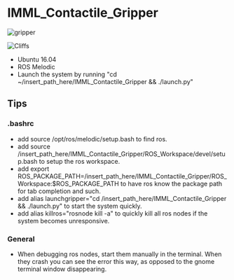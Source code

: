 # IMML_Contactile_Gripper

![gripper](https://media.giphy.com/media/9kfGCiUqRPZpQja6VG/giphy-downsized.gif)

![Cliffs](https://media.giphy.com/media/Eo5J2or6gm8SfoPxqu/giphy-downsized.gif)

- Ubuntu 16.04
- ROS Melodic
- Launch the system by running "cd ~/insert_path_here/IMML_Contactile_Gripper && ./launch.py"

## Tips
### .bashrc
- add source /opt/ros/melodic/setup.bash to find ros.
- add source /insert_path_here/IMML_Contactile_Gripper/ROS_Workspace/devel/setup.bash to setup the ros workspace.
- add export ROS_PACKAGE_PATH=/insert_path_here/IMML_Contactile_Gripper/ROS_Workspace:$ROS_PACKAGE_PATH to have ros know the package path for tab completion and such. 
- add alias launchgripper="cd /insert_path_here/IMML_Contactile_Gripper && ./launch.py" to start the system quickly. 
- add alias killros="rosnode kill -a" to quickly kill all ros nodes if the system becomes unresponsive. 

### General
- When debugging ros nodes, start them manually in the terminal. When they crash you can see the error this way, as opposed to the gnome terminal window disappearing. 
